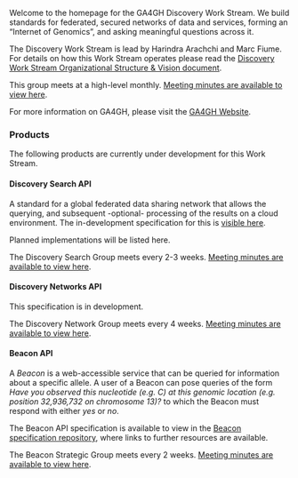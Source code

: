 Welcome to the homepage for the GA4GH Discovery Work Stream. We build standards for federated, secured networks of data and services, forming an “Internet of Genomics”, and asking meaningful questions across it.

The Discovery Work Stream is lead by Harindra Arachchi and Marc Fiume. For details on how this Work Stream operates please read the [Discovery Work Stream Organizational Structure & Vision document](https://docs.google.com/document/d/1WFjZ9yBx8Vxn97QORRNQN7O3DBnhpwEUX2mK7f2C4EA/edit?ts=59ed3535#).

This group meets at a high-level monthly. [Meeting minutes are available to view here](https://docs.google.com/document/d/1zrMC60S8GgyUaTdJtw9abDNeBqqtl1tw_znoichZm7A/edit?usp=sharing).

For more information on GA4GH, please visit the [GA4GH Website](https://ga4gh.org).

### Products

The following products are currently under development for this Work Stream.

#### Discovery Search API

A standard for a global federated data sharing network that allows the querying, and subsequent -optional- processing of the results on a cloud environment. The in-development specification for this is [visible here](https://github.com/ga4gh-discovery/ga4gh-discovery-search-api).

Planned implementations will be listed here.

The Discovery Search Group meets every 2-3 weeks. [Meeting minutes are available to view here](https://docs.google.com/document/d/1lzN_pu8tATZXUvDtFKSG7IevE5TWLfFz0tdKfgtUSzU/edit?usp=sharing).

#### Discovery Networks API

This specification is in development.

The Discovery Network Group meets every 4 weeks. [Meeting minutes are available to view here](https://docs.google.com/document/d/1xVXs-isSY_bX6uzUwuAX_L6qW7lKQAf8JZvZuXK6sTg/edit?usp=sharing).

#### Beacon API

A _Beacon_ is a web-accessible service that can be queried for information about a specific allele. A user of a Beacon can pose queries of the form _Have you observed this nucleotide (e.g. C) at this genomic location (e.g. position 32,936,732 on chromosome 13)?_ to which the Beacon must respond with either _yes_ or _no_.

The Beacon API specification is available to view in the [Beacon specification repository](https://github.com/ga4gh-beacon/specification), where links to further resources are available. 

The Beacon Strategic Group meets every 2 weeks. [Meeting minutes are available to view here](https://docs.google.com/document/d/1Is4vcMBgtu_XatfKCityV5NpZ7FCthGifuuMnNrJb3Y/edit?usp=sharing).  
